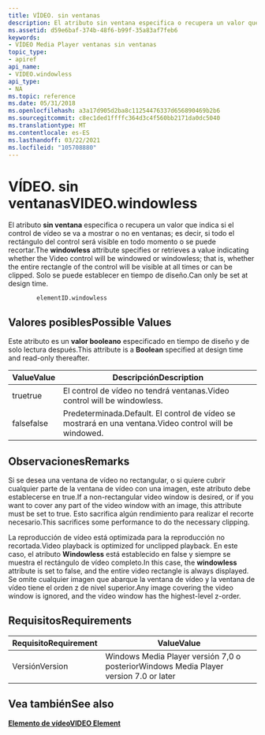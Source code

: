 ```yaml
---
title: VÍDEO. sin ventanas
description: El atributo sin ventana especifica o recupera un valor que indica si el control de vídeo se va a mostrar o no en ventanas; es decir, si todo el rectángulo del control será visible en todo momento o se puede recortar.
ms.assetid: d59e6baf-374b-48f6-b99f-35a83af7feb6
keywords:
- VÍDEO Media Player ventanas sin ventanas
topic_type:
- apiref
api_name:
- VIDEO.windowless
api_type:
- NA
ms.topic: reference
ms.date: 05/31/2018
ms.openlocfilehash: a3a17d905d2ba8c11254476337d656890469b2b6
ms.sourcegitcommit: c8ec1ded1ffffc364d3c4f560bb2171da0dc5040
ms.translationtype: MT
ms.contentlocale: es-ES
ms.lasthandoff: 03/22/2021
ms.locfileid: "105708880"
---
```

# <a name="videowindowless"></a><span data-ttu-id="6ed83-104">VÍDEO. sin ventanas</span><span class="sxs-lookup"><span data-stu-id="6ed83-104">VIDEO.windowless</span></span>

<span data-ttu-id="6ed83-105">El atributo **sin ventana** especifica o recupera un valor que indica si el control de vídeo se va a mostrar o no en ventanas; es decir, si todo el rectángulo del control será visible en todo momento o se puede recortar.</span><span class="sxs-lookup"><span data-stu-id="6ed83-105">The **windowless** attribute specifies or retrieves a value indicating whether the Video control will be windowed or windowless; that is, whether the entire rectangle of the control will be visible at all times or can be clipped.</span></span> <span data-ttu-id="6ed83-106">Solo se puede establecer en tiempo de diseño.</span><span class="sxs-lookup"><span data-stu-id="6ed83-106">Can only be set at design time.</span></span>

``` syntax
        elementID.windowless
```

## <a name="possible-values"></a><span data-ttu-id="6ed83-107">Valores posibles</span><span class="sxs-lookup"><span data-stu-id="6ed83-107">Possible Values</span></span>

<span data-ttu-id="6ed83-108">Este atributo es un **valor booleano** especificado en tiempo de diseño y de solo lectura después.</span><span class="sxs-lookup"><span data-stu-id="6ed83-108">This attribute is a **Boolean** specified at design time and read-only thereafter.</span></span>



| <span data-ttu-id="6ed83-109">Value</span><span class="sxs-lookup"><span data-stu-id="6ed83-109">Value</span></span> | <span data-ttu-id="6ed83-110">Descripción</span><span class="sxs-lookup"><span data-stu-id="6ed83-110">Description</span></span>                              |
|-------|------------------------------------------|
| <span data-ttu-id="6ed83-111">true</span><span class="sxs-lookup"><span data-stu-id="6ed83-111">true</span></span>  | <span data-ttu-id="6ed83-112">El control de vídeo no tendrá ventanas.</span><span class="sxs-lookup"><span data-stu-id="6ed83-112">Video control will be windowless.</span></span>        |
| <span data-ttu-id="6ed83-113">false</span><span class="sxs-lookup"><span data-stu-id="6ed83-113">false</span></span> | <span data-ttu-id="6ed83-114">Predeterminada.</span><span class="sxs-lookup"><span data-stu-id="6ed83-114">Default.</span></span> <span data-ttu-id="6ed83-115">El control de vídeo se mostrará en una ventana.</span><span class="sxs-lookup"><span data-stu-id="6ed83-115">Video control will be windowed.</span></span> |



 

## <a name="remarks"></a><span data-ttu-id="6ed83-116">Observaciones</span><span class="sxs-lookup"><span data-stu-id="6ed83-116">Remarks</span></span>

<span data-ttu-id="6ed83-117">Si se desea una ventana de vídeo no rectangular, o si quiere cubrir cualquier parte de la ventana de vídeo con una imagen, este atributo debe establecerse en true.</span><span class="sxs-lookup"><span data-stu-id="6ed83-117">If a non-rectangular video window is desired, or if you want to cover any part of the video window with an image, this attribute must be set to true.</span></span> <span data-ttu-id="6ed83-118">Esto sacrifica algún rendimiento para realizar el recorte necesario.</span><span class="sxs-lookup"><span data-stu-id="6ed83-118">This sacrifices some performance to do the necessary clipping.</span></span>

<span data-ttu-id="6ed83-119">La reproducción de vídeo está optimizada para la reproducción no recortada.</span><span class="sxs-lookup"><span data-stu-id="6ed83-119">Video playback is optimized for unclipped playback.</span></span> <span data-ttu-id="6ed83-120">En este caso, el atributo **Windowless** está establecido en false y siempre se muestra el rectángulo de vídeo completo.</span><span class="sxs-lookup"><span data-stu-id="6ed83-120">In this case, the **windowless** attribute is set to false, and the entire video rectangle is always displayed.</span></span> <span data-ttu-id="6ed83-121">Se omite cualquier imagen que abarque la ventana de vídeo y la ventana de vídeo tiene el orden z de nivel superior.</span><span class="sxs-lookup"><span data-stu-id="6ed83-121">Any image covering the video window is ignored, and the video window has the highest-level z-order.</span></span>

## <a name="requirements"></a><span data-ttu-id="6ed83-122">Requisitos</span><span class="sxs-lookup"><span data-stu-id="6ed83-122">Requirements</span></span>



| <span data-ttu-id="6ed83-123">Requisito</span><span class="sxs-lookup"><span data-stu-id="6ed83-123">Requirement</span></span> | <span data-ttu-id="6ed83-124">Value</span><span class="sxs-lookup"><span data-stu-id="6ed83-124">Value</span></span> |
|--------------------|------------------------------------------------------|
| <span data-ttu-id="6ed83-125">Versión</span><span class="sxs-lookup"><span data-stu-id="6ed83-125">Version</span></span><br/> | <span data-ttu-id="6ed83-126">Windows Media Player versión 7,0 o posterior</span><span class="sxs-lookup"><span data-stu-id="6ed83-126">Windows Media Player version 7.0 or later</span></span><br/> |



## <a name="see-also"></a><span data-ttu-id="6ed83-127">Vea también</span><span class="sxs-lookup"><span data-stu-id="6ed83-127">See also</span></span>

<dl> <dt>

[<span data-ttu-id="6ed83-128">**Elemento de vídeo**</span><span class="sxs-lookup"><span data-stu-id="6ed83-128">**VIDEO Element**</span></span>](video-element.md)
</dt> </dl>

 

 





